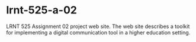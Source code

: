 # lrnt-525-a-02
LRNT 525 Assignment 02 project web site. The web site describes a toolkit for implementing a digital communication tool in a higher education setting. 
